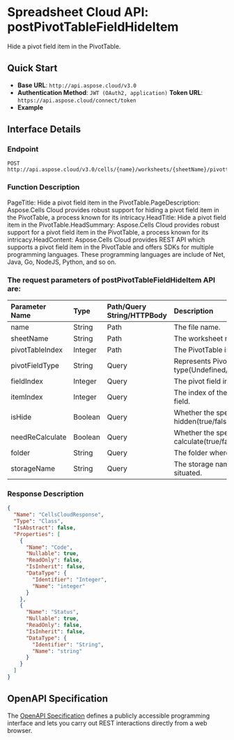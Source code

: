 # **Spreadsheet Cloud API: postPivotTableFieldHideItem**

Hide a pivot field item in the PivotTable. 


## **Quick Start**

- **Base URL**: `http://api.aspose.cloud/v3.0`
- **Authentication Method**: `JWT (OAuth2, application)`  **Token URL**: `https://api.aspose.cloud/connect/token`
- **Example** 

## **Interface Details**

### **Endpoint** 

```
POST http://api.aspose.cloud/v3.0/cells/{name}/worksheets/{sheetName}/pivottables/{pivotTableIndex}/PivotField/Hide
```
### **Function Description**
PageTitle: Hide a pivot field item in the PivotTable.PageDescription: Aspose.Cells Cloud provides robust support for hiding a pivot field item in the PivotTable, a process known for its intricacy.HeadTitle: Hide a pivot field item in the PivotTable.HeadSummary: Aspose.Cells Cloud provides robust support for a pivot field item in the PivotTable, a process known for its intricacy.HeadContent: Aspose.Cells Cloud provides REST API which supports a pivot field item in the PivotTable and offers SDKs for multiple programming languages. These programming languages are include of Net, Java, Go, NodeJS, Python, and so on.

### The request parameters of **postPivotTableFieldHideItem** API are: 

| Parameter Name | Type | Path/Query String/HTTPBody | Description | 
| :- | :- | :- |:- | 
|name|String|Path|The file name.|
|sheetName|String|Path|The worksheet name.|
|pivotTableIndex|Integer|Path|The PivotTable index.|
|pivotFieldType|String|Query|Represents PivotTable field type(Undefined/Row/Column/Page/Data).|
|fieldIndex|Integer|Query|The pivot field index.|
|itemIndex|Integer|Query|The index of the pivot item in the pivot field.|
|isHide|Boolean|Query|Whether the specific PivotItem is hidden(true/false).|
|needReCalculate|Boolean|Query|Whether the specific PivotTable calculate(true/false).|
|folder|String|Query|The folder where the file is situated.|
|storageName|String|Query|The storage name where the file is situated.|

### **Response Description**
```json
{
  "Name": "CellsCloudResponse",
  "Type": "Class",
  "IsAbstract": false,
  "Properties": [
    {
      "Name": "Code",
      "Nullable": true,
      "ReadOnly": false,
      "IsInherit": false,
      "DataType": {
        "Identifier": "Integer",
        "Name": "integer"
      }
    },
    {
      "Name": "Status",
      "Nullable": true,
      "ReadOnly": false,
      "IsInherit": false,
      "DataType": {
        "Identifier": "String",
        "Name": "string"
      }
    }
  ]
}
```


## OpenAPI Specification

The [OpenAPI Specification](https://reference.aspose.cloud/cells/#/PivotTablesController/PostPivotTableFieldHideItem) defines a publicly accessible programming interface and lets you carry out REST interactions directly from a web browser.


